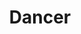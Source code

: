 ---
layout: post
title:  "Dancer"
image0: https://farm4.staticflickr.com/3929/15432078322_8793998cd6_b.jpg
image1:
image2:
thumbnail: https://farm6.staticflickr.com/5589/15220082422_09c91a7e9e_n.jpg
dimensionX: 47"
dimensionY: 21"
dimensionZ: 11.5"
materials: Walnut, Ambrosia Maple, Copper
price: $1000
---